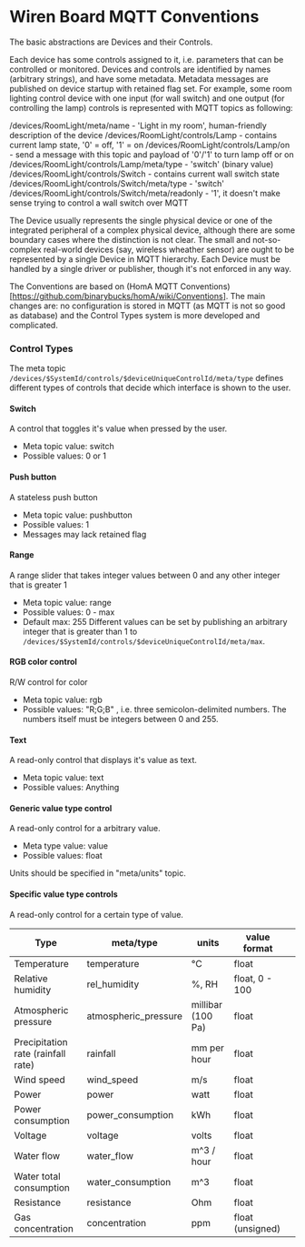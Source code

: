 Wiren Board MQTT Conventions
================================

The basic abstractions are Devices and their Controls. 

Each device has some controls assigned to it, i.e. parameters that can be controlled or monitored. Devices and controls are identified by names (arbitrary strings), and have some metadata. Metadata messages are published on device startup with retained flag set. For example, some room lighting control device with one input (for wall switch) and one output (for controlling the lamp) controls is represented with MQTT topics as following:

/devices/RoomLight/meta/name - 'Light in my room', human-friendly description of the device
/devices/RoomLight/controls/Lamp - contains current lamp state, '0' = off, '1' = on
/devices/RoomLight/controls/Lamp/on - send a message with this topic and payload of '0'/'1' to turn lamp off or on
/devices/RoomLight/controls/Lamp/meta/type - 'switch' (binary value)
/devices/RoomLight/controls/Switch - contains current wall switch state
/devices/RoomLight/controls/Switch/meta/type - 'switch'
/devices/RoomLight/controls/Switch/meta/readonly - '1', it doesn't make sense trying to control a wall switch over MQTT


The Device usually represents the single physical device or one of the integrated peripheral of a complex physical device, although there are some boundary cases where the distinction is not clear. The small and not-so-complex real-world devices (say, wireless wheather sensor) are ought to be represented by a single Device in MQTT hierarchy. 
Each Device must be handled by a single driver or publisher, though it's not enforced in any way.

The Conventions are based on (HomA MQTT Conventions)[https://github.com/binarybucks/homA/wiki/Conventions]. The main changes are: no configuration is stored in MQTT (as MQTT is not so good as database) and the Control Types system is more developed and complicated.

### Control Types
The meta topic ```/devices/$SystemId/controls/$deviceUniqueControlId/meta/type``` defines different types of controls that decide which interface is shown to the user.

#### Switch
A control that toggles it's value when pressed by the user.
* Meta topic value: switch
* Possible values: 0 or 1

#### Push button
A stateless push button

* Meta topic value: pushbutton
* Possible values: 1
* Messages may lack retained flag


#### Range
A range slider that takes integer values between 0 and any other integer that is greater 1
* Meta topic value: range
* Possible values: 0 - max
* Default max: 255
Different values can be set by publishing an arbitrary integer that is greater than 1 to ```/devices/$SystemId/controls/$deviceUniqueControlId/meta/max```.

#### RGB color control
R/W control for color
* Meta topic value: rgb
* Possible values: "R;G;B" , i.e. three semicolon-delimited numbers.
The numbers itself must be integers between 0 and 255.


#### Text
A read-only control that displays it's value as text.
* Meta topic value: text
* Possible values: Anything

#### Generic value type control

A read-only control for a arbitrary value.

* Meta type value: value
* Possible values: float

Units should be specified in "meta/units" topic.



#### Specific value type controls

A read-only control for a certain type of value.

| Type 	| meta/type	| units  	| value format  	|   	|
|---	|---	|---	|---	|---	|
| Temperature  	| temperature| °C  	| float  	|   	|
| Relative humidity  	| rel_humidity| %, RH  	| float, 0 - 100  	|   	|
| Atmospheric pressure  	| atmospheric_pressure | millibar (100 Pa)  	| float  	|   	|
| Precipitation rate (rainfall rate) | rainfall | mm per hour | float | |
| Wind speed |  wind_speed | m/s | float | |
| Power |  power | watt | float | |
| Power consumption |  power_consumption | kWh | float | |
| Voltage |  voltage | volts | float | |
| Water flow | water_flow | m^3 / hour | float ||
| Water total consumption | water_consumption | m^3  | float ||
| Resistance | resistance | Ohm  | float ||
| Gas concentration | concentration | ppm  | float (unsigned) ||
